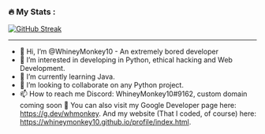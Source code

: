 ### :fire: My Stats :
[![GitHub Streak](http://github-readme-streak-stats.herokuapp.com?user=WhineyMonkey10&theme=dark&background=000000)](https://git.io/streak-stats)

---

- 👋 Hi, I’m @WhineyMonkey10 - An extremely bored developer
- 👀 I’m interested in developing in Python, ethical hacking and Web Development.
- 🌱 I’m currently learning Java.
- 💞️ I’m looking to collaborate on any Python project.
- 📫 How to reach me Discord: WhineyMonkey10#9162, custom domain coming soon 👀 You can also visit my Google Developer page here: https://g.dev/whmonkey. And my website (That I coded, of course) here: https://whineymonkey10.github.io/profile/index.html.
